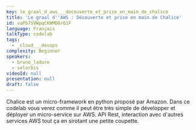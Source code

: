 ```yaml
---
key: le_graal_d_aws___decouverte_et_prise_en_main_de_chalice
title: 'Le graal d''AWS : Découverte et prise en main de Chalice'
id: vaPb7SVWpqCKWMD8rQ1F
language: Français
talkType: codelab
tags:
  - _cloud___devops
complexity: Beginner
speakers:
  - bruno_ladure
  - selorbis
videoId: null
presentation: null
draft: false
---
```

Chalice est un micro-framework en python proposé par Amazon. Dans ce codelab vous verez comme il peut être très simple de développer et déployer un micro-service sur AWS. API Rest, interaction avec d'autres services AWS tout ça en sirotant une petite coupette.